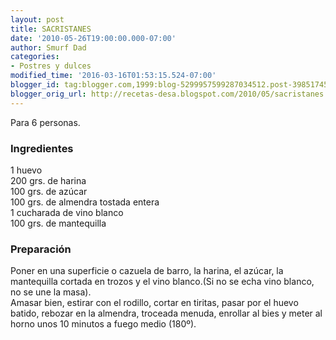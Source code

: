 ```yaml
---
layout: post
title: SACRISTANES
date: '2010-05-26T19:00:00.000-07:00'
author: Smurf Dad
categories:
- Postres y dulces
modified_time: '2016-03-16T01:53:15.524-07:00'
blogger_id: tag:blogger.com,1999:blog-5299957599287034512.post-3985174547647311882
blogger_orig_url: http://recetas-desa.blogspot.com/2010/05/sacristanes.html
---
```


Para 6 personas.<br><h3>Ingredientes</h3><p>1 huevo<br/>200 grs. de harina<br/>100 grs. de az&uacute;car<br/>100 grs. de almendra tostada entera<br/>1 cucharada de vino blanco<br/>100 grs. de mantequilla</p><h3>Preparaci&oacute;n</h3><p>Poner en una superficie o cazuela de barro, la harina, el az&uacute;car, la mantequilla cortada en trozos y el vino blanco.(Si no se echa vino blanco, no se une la masa).<br/>Amasar bien, estirar con el rodillo, cortar en tiritas, pasar por el huevo batido, rebozar en la almendra, troceada menuda, enrollar al bies y meter al horno unos 10 minutos a fuego medio (180&ordm;).</p>